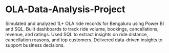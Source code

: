 # OLA-Data-Analysis-Project
Simulated and analyzed 1L+ OLA ride records for Bengaluru using Power BI and SQL. Built dashboards to track ride volume, bookings, cancellations, revenue, and ratings. Used SQL to extract insights on ride distance, cancellation reasons, and top customers. Delivered data-driven insights to support business decisions.
